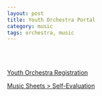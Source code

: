```yaml
---
layout: post 
title: Youth Orchestra Portal
category: music
tags: orchestra, music 
---
```


<br><br>
<p>
<a href="https://forms.gle/vUGKvUTfJLGcbdRWA" target="_blank">Youth Orchestra Registration</a>
</p>


<p>
<a href="https://drive.google.com/drive/folders/1J70Ru1PZzgqaW6sI0a8x_1yg3jAjhhKG?usp=sharing" target="_blank">Music Sheets&nbsp;&gt;&nbsp;Self-Evaluation </a>
</p>
